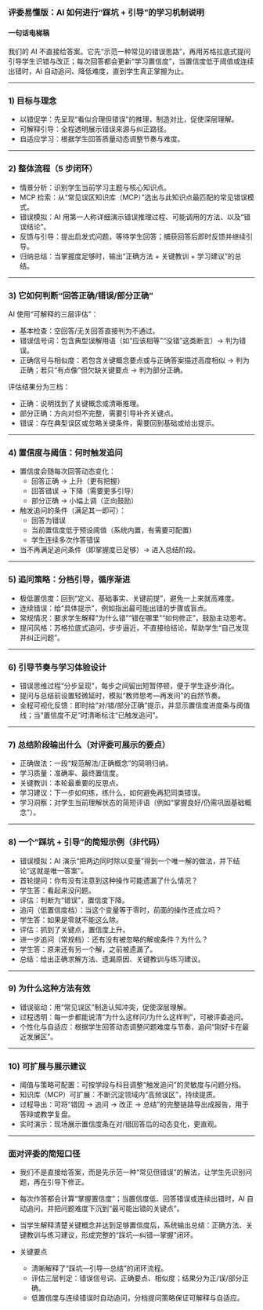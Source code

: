 ### 评委易懂版：AI 如何进行“踩坑 + 引导”的学习机制说明

#### 一句话电梯稿
我们的 AI 不直接给答案。它先“示范一种常见的错误思路”，再用苏格拉底式提问引导学生识错与改正；每次回答都会更新“学习置信度”，当置信度低于阈值或连续出错时，AI 自动追问、降低难度，直到学生真正掌握为止。

---

### 1) 目标与理念
- 以错促学：先呈现“看似合理但错误”的推理，制造对比，促使深层理解。
- 可解释引导：全程透明展示错误来源与纠正路径。
- 自适应学习：根据学生回答质量动态调整节奏与难度。

---

### 2) 整体流程（5 步闭环）
- 情景分析：识别学生当前学习主题与核心知识点。
- MCP 检索：从“常见误区知识库（MCP）”选出与此知识点最匹配的常见错误模式。
- 错误模拟：AI 用第一人称详细演示错误推理过程、可能调用的方法、以及“错误结论”。
- 反馈与引导：提出启发式问题，等待学生回答；捕获回答后即时反馈并继续引导。
- 归纳总结：当掌握度足够时，输出“正确方法 + 关键教训 + 学习建议”的总结。

---

### 3) 它如何判断“回答正确/错误/部分正确”
AI 使用“可解释的三层评估”：
- 基本检查：空回答/无关回答直接判为不通过。
- 错误信号词：包含典型误解用语（如“应该相等”“没错”这类断言）→ 判为错误。
- 正确信号与相似度：若包含关键概念要点或与正确答案描述高度相似 → 判为正确；若只“有点像”但欠缺关键要点 → 判为部分正确。

评估结果分为三档：
- 正确：说明找到了关键概念或清晰推理。
- 部分正确：方向对但不完整，需要引导补齐关键点。
- 错误：存在典型误区或忽略关键条件，需要回到基础或给出提示。

---

### 4) 置信度与阈值：何时触发追问
- 置信度会随每次回答动态变化：
  - 回答正确 → 上升（更有把握）
  - 回答错误 → 下降（需要更多引导）
  - 部分正确 → 小幅上调（正向鼓励）
- 触发追问的条件（满足其一即可）：
  - 回答为错误
  - 当前置信度低于预设阈值（系统内置，有需要可配置）
  - 学生连续多次作答错误
- 当不再满足追问条件（即掌握度已足够）→ 进入总结阶段。

---

### 5) 追问策略：分档引导，循序渐进
- 极低置信度：回到“定义、基础事实、关键前提”，避免一上来就高难度。
- 连续错误：给“具体提示”，例如指出最可能出错的步骤或盲点。
- 常规情况：要求学生解释“为什么错”“错在哪里”“如何修正”，鼓励主动思考。
- 提问风格：苏格拉底式追问，步步逼近，不直接给结论，帮助学生“自己发现并纠正问题”。

---

### 6) 引导节奏与学习体验设计
- 错误思维过程“分步呈现”，每步之间留出短暂停顿，便于学生逐步消化。
- 提问与总结前设置轻微延时，模拟“教师思考—再发问”的自然节奏。
- 全程可视化反馈：即时给“对/错/部分正确”提示，并显示置信度进度条与阈值线；当“置信度不足”时清晰标注“已触发追问”。

---

### 7) 总结阶段输出什么（对评委可展示的要点）
- 正确做法：一段“规范解法/正确概念”的简明归纳。
- 学习质量：准确率、最终置信度。
- 关键教训：本轮最重要的反思点。
- 学习建议：下一步如何练，练什么，如何避免再犯同类错误。
- 学习洞察：对学生当前理解状态的简短评语（例如“掌握良好/仍需巩固基础概念”）。

---

### 8) 一个“踩坑 + 引导”的简短示例（非代码）
- 错误模拟：AI 演示“把两边同时除以变量”得到一个唯一解的做法，并下结论“这就是唯一答案”。
- 首轮提问：你有没有注意到这种操作可能遗漏了什么情况？
- 学生答：看起来没问题。
- 评估：判断为“错误”，置信度下降。
- 追问（低置信度档）：当这个变量等于零时，前面的操作还成立吗？
- 学生答：如果是零就不能这么除。
- 评估：抓到了关键点，置信度上升。
- 进一步追问（常规档）：还有没有被忽略的解或条件？为什么？
- 学生答：原来还有另一个解，之前被遗漏了。
- 总结：给出正确求解方法、遗漏原因、关键教训与练习建议。

---

### 9) 为什么这种方法有效
- 错误驱动：用“常见误区”制造认知冲突，促使深层理解。
- 过程透明：每一步都能说清“为什么这样问/为什么这样判”，可被评委追问。
- 个性化与自适应：根据学生回答动态调整问题难度与节奏，追问“刚好卡在最近发展区”。

---

### 10) 可扩展与展示建议
- 阈值与策略可配置：可按学段与科目调整“触发追问”的灵敏度与问题分档。
- 知识库（MCP）可扩展：不断沉淀领域内“高频误区”，持续提质。
- 过程导出：可将“错因 → 追问 → 改正 → 总结”的完整链路导出成报告，用于答辩或教学复盘。
- 实时演示：现场展示置信度条在对/错回答后的动态变化，更直观。

---

### 面对评委的简短口径
- 我们不是直接给答案，而是先示范一种“常见但错误”的解法，让学生先识别问题，再在引导下修正。
- 每次作答都会计算“掌握置信度”；当置信度低、回答错误或连续出错时，AI 自动追问，并把问题难度下沉到“最可能出错的关键点”。
- 当学生解释清楚关键概念并达到足够置信度后，系统输出总结：正确方法、关键教训与练习建议，形成完整的“踩坑—纠错—掌握”闭环。

- 关键要点
  - 清晰解释了“踩坑—引导—总结”的闭环流程。
  - 评估三层判定：错误信号词、正确要点、相似度；结果分为正/误/部分正确。
  - 低置信度与连续错误时自动追问，分档提问策略保证可解释与自适应。